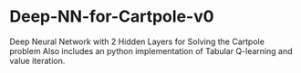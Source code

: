 # Deep-NN-for-Cartpole-v0
Deep Neural Network with 2 Hidden Layers for Solving the Cartpole problem
Also includes an python implementation of Tabular Q-learning and value iteration.
